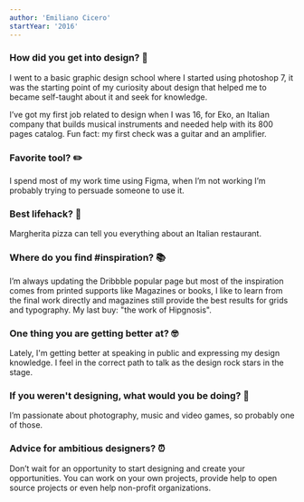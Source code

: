 ```yaml
---
author: 'Emiliano Cicero'
startYear: '2016'
---
```


### How did you get into design? 🚀

I went to a basic graphic design school where I started using photoshop 7, it was the starting point of my curiosity about design that helped me to became self-taught about it and seek for knowledge.

I’ve got my first job related to design when I was 16, for Eko, an Italian company that builds musical instruments and needed help with its 800 pages catalog.
Fun fact: my first check was a guitar and an amplifier.

### Favorite tool? ✏️

I spend most of my work time using Figma, when I’m not working I’m probably trying to persuade someone to use it.

### Best lifehack? 🍕

Margherita pizza can tell you everything about an Italian restaurant.

### Where do you find #inspiration? 📚

I’m always updating the Dribbble popular page but most of the inspiration comes from printed supports like Magazines or books, I like to learn from the final work directly and magazines still provide the best results for grids and typography. My last buy: "the work of Hipgnosis".

### One thing you are getting better at? 🤓

Lately, I'm getting better at speaking in public and expressing my design knowledge. I feel in the correct path to talk as the design rock stars in the stage.

### If you weren't designing, what would you be doing? 📸

I’m passionate about photography, music and video games, so probably one of those.

### Advice for ambitious designers? ⏰

Don’t wait for an opportunity to start designing and create your opportunities. You can work on your own projects, provide help to open source projects or even help non-profit organizations.
